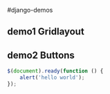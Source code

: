 #django-demos

## demo1 Gridlayout

## demo2 Buttons

```javascript
$(document).ready(function () {
    alert('hello world');
});
```
